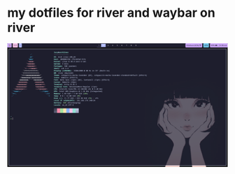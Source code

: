 # my dotfiles for river and waybar on river
![alt text](https://github.com/LucyIsCute/dotfiles-river/blob/master/river.png)
